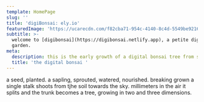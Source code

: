 ```yaml
---
template: HomePage
slug: ''
title: 'digiBonsai: ely.io'
featuredImage: 'https://ucarecdn.com/f82cba71-954c-4140-8c4d-5549be921683/'
subtitle: >-
  welcome to [digibonsai](https://digibonsai.netlify.app), a petite digital
  garden.
meta:
  description: this is the early growth of a digital bonsai tree from seed to tree
  title: 'the digital bonsai '
---
```

a seed, planted. a sapling, sprouted, watered, nourished. breaking grown a single stalk shoots from tjhe soil towards the sky. millimeters in the air it splits and the trunk becomes a tree, growing in two and three dimensions.
